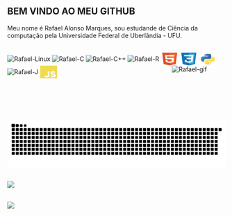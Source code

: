## BEM VINDO AO MEU GITHUB

<p>Meu nome é Rafael Alonso Marques, sou estudande de Ciência da computação pela Universidade Federal de Uberlândia - UFU.<p/>

<div style="display: inline_block"><br>
  <img align="center" alt="Rafael-Linux" height="30" width="40" src="https://cdn.jsdelivr.net/gh/devicons/devicon/icons/linux/linux-original.svg"/>
  <img align="center" alt="Rafael-C" height="30" width="40" src="https://cdn.jsdelivr.net/gh/devicons/devicon/icons/c/c-original.svg" />
  <img align="center" alt="Rafael-C++" height="30" width="40" src="https://cdn.jsdelivr.net/gh/devicons/devicon/icons/cplusplus/cplusplus-original.svg"/>
  <img align="center" alt="Rafael-R" height="30" width="40" src="https://cdn.jsdelivr.net/gh/devicons/devicon/icons/r/r-original.svg"/>
  <img align="center" alt="Rafael-HTML" height="30" width="40" src="https://raw.githubusercontent.com/devicons/devicon/master/icons/html5/html5-original.svg"/>
  <img align="center" alt="Rafael-CSS" height="30" width="40" src="https://raw.githubusercontent.com/devicons/devicon/master/icons/css3/css3-original.svg"/>
  <img align="center" alt="Rafael-Python" height="30" width="40" src="https://raw.githubusercontent.com/devicons/devicon/master/icons/python/python-original.svg"/>
  <img align="center" alt="Rafael-J" height="30" width="40" src="https://cdn.jsdelivr.net/gh/devicons/devicon/icons/java/java-original.svg" />        
  <img align="center" alt="Rafael-Js" height="30" width="40" src="https://raw.githubusercontent.com/devicons/devicon/master/icons/javascript/javascript-plain.svg">
  <img align="right" alt="Rafael-gif" height="125" width="125" src="https://media.giphy.com/media/3o6fJ5z2bgCLBshZUA/giphy.gif">
<!--
onde pegar os icones
https://devicon.dev/
-->
</div>

##

![Snake animation](https://raw.githubusercontent.com/AlonsoRafael/AlonsoRafael/output/github-contribution-grid-snake.svg)

 ##
 
<div> 
  <a href="https://www.linkedin.com/in/rafael-alonso-5b5099207/" target="_blank"><img src="https://img.shields.io/badge/-LinkedIn-%230077B5?style=for-the-badge&logo=linkedin&logoColor=white" target="_blank"></a> 

</div>

##
 
 <div>
<a href="https://github.com/AlonsoRafael">
<!--<img height="162em" src="https://github-readme-stats.vercel.app/api?username=AlonsoRafael&show_icons=true&theme=dark&include_all_commits=true&count_private=true&icon_color=blue"/>-->
<img height="162em" src="https://github-readme-stats.vercel.app/api/top-langs/?username=AlonsoRafael&layout=compact&theme=dark"/>
</div> 
<!--
https://github.com/anuraghazra/github-readme-stats
-->
  
